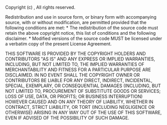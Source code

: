 Copyright (c) <year>, <copyright holder>
All rights reserved.

Redistribution and use in source form, or binary form with accompanying source,
with or without modification, are permitted provided that the following conditions
are met:
    * The redistribution of the source code must retain the above copyright
      notice, this list of conditions and the following disclaimer.
    * Modified versions of the source code MUST be licensed under a verbatim
      copy of the present License Agreement.

THIS SOFTWARE IS PROVIDED BY THE COPYRIGHT HOLDERS AND CONTRIBUTORS "AS IS" AND
ANY EXPRESS OR IMPLIED WARRANTIES, INCLUDING, BUT NOT LIMITED TO, THE IMPLIED
WARRANTIES OF MERCHANTABILITY AND FITNESS FOR A PARTICULAR PURPOSE ARE
DISCLAIMED. IN NO EVENT SHALL THE COPYRIGHT OWNER OR CONTRIBUTORS BE LIABLE FOR
ANY DIRECT, INDIRECT, INCIDENTAL, SPECIAL, EXEMPLARY, OR CONSEQUENTIAL DAMAGES
(INCLUDING, BUT NOT LIMITED TO, PROCUREMENT OF SUBSTITUTE GOODS OR SERVICES;
LOSS OF USE, DATA, OR PROFITS; OR BUSINESS INTERRUPTION) HOWEVER CAUSED AND
ON ANY THEORY OF LIABILITY, WHETHER IN CONTRACT, STRICT LIABILITY, OR TORT
(INCLUDING NEGLIGENCE OR OTHERWISE) ARISING IN ANY WAY OUT OF THE USE OF THIS
SOFTWARE, EVEN IF ADVISED OF THE POSSIBILITY OF SUCH DAMAGE.
